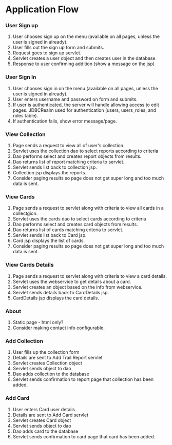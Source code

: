 # Application Flow


### User Sign up

1. User chooses sign up on the menu (available on all pages, unless the user 
is signed in already).
1. User fills out the sign up form and submits.
1. Request goes to sign up servlet.
1. Servlet creates a user object and then creates user in the database.
1. Response to user confirming addition (show a message on the jsp)

### User Sign In

1. User chooses sign in on the menu (available on all pages, unless the user 
is signed in already).
1. User enters username and password on form and submits. 
1. If user is authenticated, the server will handle allowing access to edit 
pages.  JDBCRealm used for authentication (users, users_roles, and roles table).
1. If authentication fails, show error message/page.

### View Collection

1. Page sends a request to view all of user's collection.
1. Servlet uses the collection dao to select reports according to criteria
1. Dao performs select and creates report objects from results.
1. Dao returns list of report matching criteria to servlet.
1. Servlet sends list back to collection jsp.
1. Collection jsp displays the reports.
1. Consider paging results so page does not get super long and too much data 
is sent.

### View Cards

1. Page sends a request to  servlet 
along with criteria to view all cards in a collectgion.
1. Servlet uses the cards dao to select cards according to criteria
1. Dao performs select and creates card objects from results.
1. Dao returns list of cards matching criteria to servlet.
1. Servlet sends list back to Card  jsp.
1. Card jsp displays the list of cards.
1. Consider paging results so page does not get super long and too much data 
is sent.

### View Cards Details

1. Page sends a request to  servlet 
along with criteria to view a card details.
1. Servlet uses the webservice to get details about a card.
1. Servlet creates an object based on the info from webservice.
1. Servlet sends details back to CardDetails  jsp.
1. CardDetails jsp displays the card details.

### About

1. Static page - html only? 
1. Consider making contact info configurable.

### Add Collection
1. User fills up the collection form
1. Details are sent to Add Trail Report servlet
1. Servlet creates Collection object
1. Servlet sends object to dao
1. Dao adds collection to the database
1. Servlet sends confirmation to report page that collection has been added.

### Add Card
1. User enters Card user details
1. Details are sent to Add Card  servlet
1. Servlet creates Card  object
1. Servlet sends object to dao
1. Dao adds card to the database
1. Servlet sends confirmation to card page that card has been added.








 
